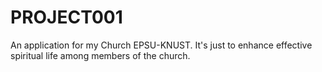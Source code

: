 # PROJECT001
An application for my Church EPSU-KNUST.
It's just to enhance effective spiritual life among members of the church.
